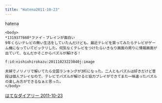 ```yaml
---
title: "Hatena2011-10-23"
---
```


hatena

```
<body>
*1319377660*ファイ・ブレインが面白い
9年くらいテレビの無い生活をしていたんだけども、最近テレビを買ってみたらテレビがゲーム機になっていてビックリした。何気なくテレビをつけたらいきなり画面の周りに情報画面が出ていて、なんだかそこからパズルが解ける！

f:id:nishiohirokazu:20111023223040j:image

夫婦でノリノリで解いてたら全国ランキングが3桁になった。二人ともパズルは好きだけど普段は個人プレイなので、テレビでパズルが解けると協力プレイができてまた一味違ったパズルの楽しみ方ができるなぁと思った。
</body>
```


[はてなダイアリー 2011-10-23](https://nishiohirokazu.hatenadiary.org/archive/2011/10/23)